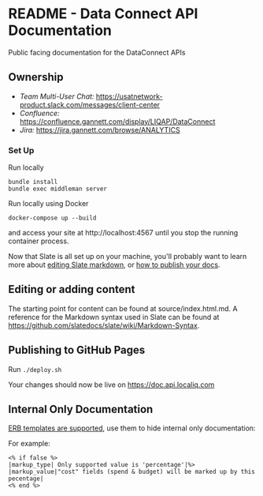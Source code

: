 # README - Data Connect API Documentation

Public facing documentation for the DataConnect APIs

## Ownership

- *Team Multi-User Chat:* https://usatnetwork-product.slack.com/messages/client-center
- *Confluence:* https://confluence.gannett.com/display/LIQAP/DataConnect
- *Jira:* https://jira.gannett.com/browse/ANALYTICS

### Set Up
Run locally
```shell
bundle install
bundle exec middleman server
```

Run locally using Docker

```shell
docker-compose up --build
```

and access your site at http://localhost:4567 until you stop the running container process.

Now that Slate is all set up on your machine, you'll probably want to learn more about [editing Slate markdown](https://github.com/slatedocs/slate/wiki/Markdown-Syntax), or [how to publish your docs](https://github.com/slatedocs/slate/wiki/Deploying-Slate).

Editing or adding content
------------------------------

The starting point for content can be found at source/index.html.md.  A reference for the Markdown syntax used in Slate can be found at https://github.com/slatedocs/slate/wiki/Markdown-Syntax.

Publishing to GitHub Pages
------------------------------

Run `./deploy.sh`

Your changes should now be live on https://doc.api.localiq.com

Internal Only Documentation
-----------------------------------
[ERB templates are supported](https://github.com/slatedocs/slate/wiki/Embedding-Ruby-in-Markdown), use them to hide internal only documentation:

For example:
```
<% if false %>
|markup_type| Only supported value is 'percentage'|%>
|markup_value|"cost" fields (spend & budget) will be marked up by this pecentage|
<% end %>
```

